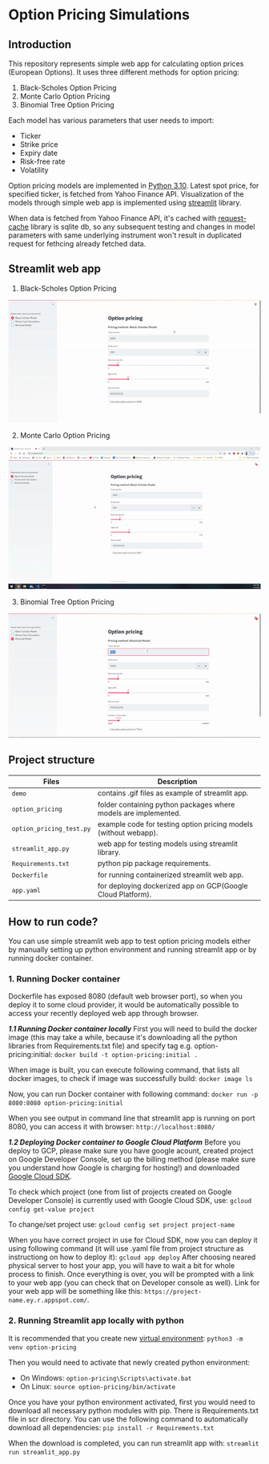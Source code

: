 # Option Pricing Simulations

## Introduction

This repository represents simple web app for calculating option prices (European Options). It uses three different methods for option pricing:

1. Black-Scholes Option Pricing
2. Monte Carlo Option Pricing
3. Binomial Tree Option Pricing

Each model has various parameters that user needs to import:

- Ticker
- Strike price
- Expiry date
- Risk-free rate
- Volatility

Option pricing models are implemented in [Python 3.10](https://www.python.org/downloads/release/python-31010/). Latest spot price, for specified ticker, is fetched from Yahoo Finance API. Visualization of the models through simple web app is implemented using [streamlit](https://www.streamlit.io/) library.

When data is fetched from Yahoo Finance API, it's cached with [request-cache](https://github.com/reclosedev/requests-cache) library is sqlite db, so any subsequent testing and changes in model parameters with same underlying instrument won't result in duplicated request for fethcing already fetched data.

## Streamlit web app

1. Black-Scholes Option Pricing

![black-scholes-demo](./demo/streamlit-webapp-BS.gif)

2. Monte Carlo Option Pricing

![monte-carlo-demo](./demo/streamlit-webapp-MC.gif)

3. Binomial Tree Option Pricing

![binomial-tree-demo](./demo/streamlit-webapp-BC.gif)

## Project structure

| Files                      | Description                                                      |
| -------------------------- | ---------------------------------------------------------------- |
| `demo`                   | contains .gif files as example of streamlit app.                 |
| `option_pricing`         | folder containing python packages where models are implemented.  |
| `option_pricing_test.py` | example code for testing option pricing models (without webapp). |
| `streamlit_app.py`       | web app for testing models using streamlit library.              |
| `Requirements.txt`       | python pip package requirements.                                 |
| `Dockerfile`             | for running containerized streamlit web app.                     |
| `app.yaml`               | for deploying dockerized app on GCP(Google Cloud Platform).      |

## How to run code?

You can use simple streamlit web app to test option pricing models either by manually setting up python environment and running streamlit app or by running docker container.

### **1. Running Docker container**

Dockerfile has exposed 8080 (default web browser port), so when you deploy it to some cloud provider, it would be automatically possible to access your recently deployed web app through browser.

***1.1 Running Docker container locally***
First you will need to build the docker image (this may take a while, because it's downloading all the python libraries from Requirements.txt file) and specify tag e.g. option-pricing:initial:
`docker build -t option-pricing:initial .`

When image is built, you can execute following command, that lists all docker images, to check if image was successfully build:
`docker image ls`

Now, you can run Docker container with following command:
`docker run -p 8080:8080 option-pricing:initial`

When you see output in command line that streamlit app is running on port 8080, you can access it with browser:
`http://localhost:8080/`

***1.2 Deploying Docker container to Google Cloud Platform***
Before you deploy to GCP, please make sure you have google acount, created project on Google Developer Console, set up the billing method (please make sure you understand how Google is charging for hosting!) and downloaded [Google Cloud SDK](https://cloud.google.com/sdk/docs/quickstarts).

To check which project (one from list of projects created on Google Developer Console) is currently used with Google Cloud SDK, use:
`gcloud config get-value project`

To change/set project use:
`gcloud config set project project-name`

When you have correct project in use for Cloud SDK, now you can deploy it using following command (it will use .yaml file from project structure as instructiong on how to deploy it):
`gcloud app deploy`
After choosing neared physical server to host your app, you will have to wait a bit for whole process to finish. Once everything is over, you will be prompted with a link to your web app (you can check that on Developer console as well).
Link for your web app will be something like this: `https://project-name.ey.r.appspot.com/`.

### **2. Running Streamlit app locally with python**

It is recommended that you create new [virtual environment](https://docs.python.org/3.10/tutorial/venv.html):
`python3 -m venv option-pricing`

Then you would need to activate that newly created python environment:

* On Windows:
  `option-pricing\Scripts\activate.bat`
* On Linux:
  `source option-pricing/bin/activate`

Once you have your python environment activated, first you would need to download all necessary python modules with pip. There is Requirements.txt file in scr directory. You can use the following command to automatically download all dependencies:
`pip install -r Requirements.txt`

When the download is completed, you can run streamlit app with:
`streamlit run streamlit_app.py`
